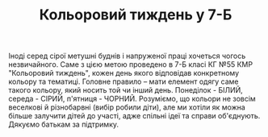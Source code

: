 ﻿---
title: Кольоровий тиждень у 7-Б
---

Іноді серед сірої метушні буднів і напруженої праці хочеться чогось незвичайного. Саме з цією метою проведено в 7-Б класі КГ №55 КМР "Кольоровий тиждень", кожен день якого відповідав конкретному кольору та тематиці. Головне правило – мати елемент одягу саме такого кольору, який носить той чи інший день. Понеділок - БІЛИЙ, середа - СІРИЙ, п'ятниця - ЧОРНИЙ. Розуміємо, що кольори не зовсім веселкові й різнобарвні (вибір робили діти), але ми хотіли як можна більше залучити дітей до участі, адже спільні ідеї та справи об'єднують. Дякуємо батькам за підтримку.

<slideshow />
